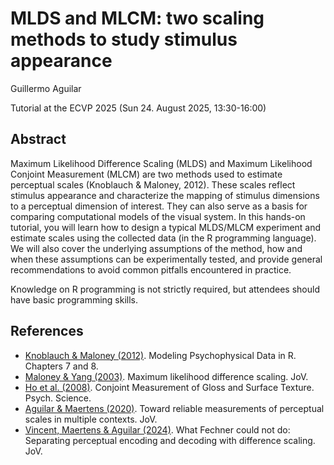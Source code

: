 # MLDS and MLCM: two scaling methods to study stimulus appearance
Guillermo Aguilar

Tutorial at the ECVP 2025 (Sun 24. August 2025, 13:30-16:00)

## Abstract
Maximum Likelihood Difference Scaling (MLDS) and Maximum Likelihood Conjoint Measurement (MLCM) are two methods used to estimate perceptual scales (Knoblauch & Maloney, 2012). These scales reflect stimulus appearance and characterize the mapping of stimulus dimensions to a perceptual dimension of interest. They can also serve as a basis for comparing computational models of the visual system. In this hands-on tutorial, you will learn how to design a typical MLDS/MLCM experiment and estimate scales using the collected data (in the R programming language). We will also cover the underlying assumptions of the method, how and when these assumptions can be experimentally tested, and provide general recommendations to avoid common pitfalls encountered in practice.

Knowledge on R programming is not strictly required, but attendees should have basic programming skills.

## References
- [Knoblauch & Maloney (2012)](https://link.springer.com/book/10.1007/978-1-4614-4475-6). Modeling Psychophysical Data in R. Chapters 7 and 8.
- [Maloney & Yang (2003)](https://jov.arvojournals.org/article.aspx?articleid=2192635). Maximum likelihood difference scaling. JoV.
- [Ho et al. (2008)](https://journals.sagepub.com/doi/abs/10.1111/j.1467-9280.2008.02067.x). Conjoint Measurement of Gloss and Surface Texture. Psych. Science.
- [Aguilar & Maertens (2020)](https://jov.arvojournals.org/article.aspx?articleid=2765453). Toward reliable measurements of perceptual scales in multiple contexts. JoV.
- [Vincent, Maertens & Aguilar (2024)](https://jov.arvojournals.org/article.aspx?articleid=2793650). What Fechner could not do: Separating perceptual encoding and decoding with difference scaling. JoV.
